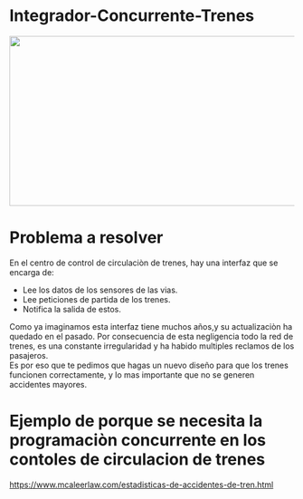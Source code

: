 # Integrador-Concurrente-Trenes

<div align= "center"><img src= "https://www.argentina.gob.ar/sites/default/files/planoredroca.jpg" height="300" width="800"></div>

# Problema a resolver

En el centro de control de circulaciòn de trenes, hay una interfaz que se encarga de:<br>  
- Lee los datos de los sensores de las vias.<br> 
- Lee peticiones de partida de los trenes.<br>
- Notifica la salida de estos.<br>

Como ya imaginamos esta interfaz tiene muchos años,y su actualizaciòn ha quedado en el pasado. Por consecuencia de esta negligencia todo la red de trenes, es una constante irregularidad y ha habido multiples reclamos de los pasajeros.<br>
Es por eso que te pedimos que hagas un nuevo diseño para que los trenes funcionen correctamente, y lo mas importante que no se generen accidentes mayores.

# Ejemplo de porque se necesita la programaciòn concurrente en los contoles de circulacion de trenes
https://www.mcaleerlaw.com/estadisticas-de-accidentes-de-tren.html
